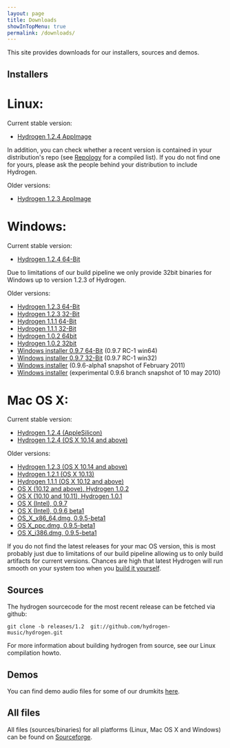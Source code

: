 ```yaml
---
layout: page
title: Downloads
showInTopMenu: true
permalink: /downloads/
---
```


This site provides downloads for our installers, sources and demos.

## Installers

# Linux:

Current stable version:

* [Hydrogen 1.2.4 AppImage](https://github.com/hydrogen-music/hydrogen/releases/download/1.2.4/Hydrogen-1.2.4-x86_64.AppImage)

In addition, you can check whether a recent version is contained in
your distribution's repo (see
[Repology](https://repology.org/project/hydrogen-drum-machine/versions)
for a compiled list). If you do not find one for yours, please ask the
people behind your distribution to include Hydrogen.

Older versions:

* [Hydrogen 1.2.3 AppImage](https://github.com/hydrogen-music/hydrogen/releases/download/1.2.3/Hydrogen-1.2.3-x86_64.AppImage)

# Windows:

Current stable version:

* [Hydrogen 1.2.4 64-Bit](https://github.com/hydrogen-music/hydrogen/releases/download/1.2.4/Hydrogen-1.2.4-win64.exe)

Due to limitations of our build pipeline we only provide 32bit binaries for
Windows up to version 1.2.3 of Hydrogen.

Older versions:

* [Hydrogen 1.2.3 64-Bit](https://github.com/hydrogen-music/hydrogen/releases/download/1.2.3/Hydrogen-1.2.3-win64.exe)
* [Hydrogen 1.2.3 32-Bit](https://github.com/hydrogen-music/hydrogen/releases/download/1.2.3/Hydrogen-1.2.3-win32.exe)
* [Hydrogen 1.1.1 64-Bit](https://github.com/hydrogen-music/hydrogen/releases/download/1.1.1/Hydrogen-1.1.1-win64.exe)
* [Hydrogen 1.1.1 32-Bit](https://github.com/hydrogen-music/hydrogen/releases/download/1.1.1/Hydrogen-1.1.1-win32.exe)
* [Hydrogen 1.0.2 64bit](https://sourceforge.net/projects/hydrogen/files/Hydrogen/1.0.0%20Binaries/Hydrogen-1.0.2-win64.exe/download)
* [Hydrogen 1.0.2 32bit](https://sourceforge.net/projects/hydrogen/files/Hydrogen/1.0.0%20Binaries/Hydrogen-1.0.2-win32.exe/download)
* [Windows installer 0.9.7 64-Bit](https://sourceforge.net/projects/hydrogen/files/Hydrogen/0.9.7%20Binaries/Hydrogen-0.9.7-rc1-win64.exe/download) (0.9.7 RC-1 win64)
* [Windows installer 0.9.7 32-Bit](https://sourceforge.net/projects/hydrogen/files/Hydrogen/0.9.7%20Binaries/Hydrogen-0.9.7-rc1-win32.exe/download) (0.9.7 RC-1 win32)
* [Windows installer](http://sourceforge.net/projects/hydrogen/files/Hydrogen/0.9.6%20Binaries/hydrogen_0.9.6-alpha1.exe/download) (0.9.6-alpha1 snapshot of February 2011)
* [Windows installer](http://sourceforge.net/projects/hydrogen/files/Hydrogen/0.9.6%20Binaries/hydrogen_0.9.6-snapshot1.exe/download) (experimental 0.9.6 branch snapshot of 10 may 2010)

 
# Mac OS X:

Current stable version:

* [Hydrogen 1.2.4 (AppleSilicon)](https://github.com/hydrogen-music/hydrogen/releases/download/1.2.4/Hydrogen-1.2.4-AppleSilicon.dmg)
* [Hydrogen 1.2.4 (OS X 10.14 and above)](https://github.com/hydrogen-music/hydrogen/releases/download/1.2.4/Hydrogen-1.2.4.dmg)

Older versions:

* [Hydrogen 1.2.3 (OS X 10.14 and above)](https://github.com/hydrogen-music/hydrogen/releases/download/1.2.3/Hydrogen-1.2.3.dmg)
* [Hydrogen 1.2.1 (OS X 10.13)](https://github.com/hydrogen-music/hydrogen/releases/download/1.2.1/Hydrogen-1.2.1-HighSierra.dmg)
* [Hydrogen 1.1.1 (OS X 10.12 and above)](https://github.com/hydrogen-music/hydrogen/releases/download/1.1.1/Hydrogen-1.1.1-x86_64.dmg)
* [OS X (10.12 and above), Hydrogen 1.0.2](https://sourceforge.net/projects/hydrogen/files/Hydrogen/1.0.0%20Binaries/Hydrogen-1.0.2.dmg/download)
* [OS X (10.10 and 10.11), Hydrogen 1.0.1](https://sourceforge.net/projects/hydrogen/files/Hydrogen/1.0.0%20Binaries/Hydrogen-legacy-1.0.1.dmg/download)
* [OS X (Intel), 0.9.7](https://sourceforge.net/projects/hydrogen/files/Hydrogen/0.9.7%20Binaries/Hydrogen-0.9.7.dmg/download)
* [OS X (Intel), 0.9.6 beta1](http://sourceforge.net/projects/hydrogen/files/Hydrogen/0.9.6%20Binaries/hydrogen-0.9.6-beta1.dmg/download) 
* [OS_X_x86_64.dmg, 0.9.5-beta1](http://sourceforge.net/projects/hydrogen/files/Hydrogen/0.9.5%20Binaries/hydrogen_0.9.5-beta1_x86_64.dmg/download)
* [OS X_ppc.dmg, 0.9.5-beta1](http://sourceforge.net/projects/hydrogen/files/Hydrogen/0.9.5%20Binaries/Hydrogen_0.9.5-beta1_ppc.dmg/download)
* [OS X_i386.dmg, 0.9.5-beta1](http://sourceforge.net/projects/hydrogen/files/Hydrogen/0.9.5%20Binaries/hydrogen_0.9.5-beta1_i386.dmg/download)

If you do not find the latest releases for your mac OS version, this is most
probably just due to limitations of our build pipeline allowing us to only build
artifacts for current versions. Chances are high that latest Hydrogen will run
smooth on your system too when you [build it
yourself](https://github.com/hydrogen-music/hydrogen/wiki/Building-Hydrogen-from-Source-(macOS)).
 
## Sources

The hydrogen sourcecode for the most recent release can be fetched via github:

	git clone -b releases/1.2  git://github.com/hydrogen-music/hydrogen.git

For more information about building hydrogen from source, see our Linux compilation howto.

## Demos

You can find demo audio files for some of our drumkits [here](https://sourceforge.net/projects/hydrogen/files/Hydrogen/demos/).

## All files

All files (sources/binaries) for all platforms (Linux, Mac OS X and Windows) can be found on [Sourceforge](http://sourceforge.net/projects/hydrogen/files/).

 
